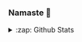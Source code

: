 
### Namaste 🙏
<details>
  <summary>:zap: Github Stats</summary>

  <img align="left" alt="pishere's Github Stats" src="https://github-readme-stats.vercel.app/api?username=pishere&show_icons=true&theme=vue" />

</details>
<!--
**pishere/pishere** is a ✨ _special_ ✨ repository because its `README.md` (this file) appears on your GitHub profile.
Here are some ideas to get you started:
- 🔭 I’m currently working on ...
12
- 🌱 I’m currently learning ...
13
- 👯 I’m looking to collaborate on ...
14
- 🤔 I’m looking for help with ...
15
- 💬 Ask me about ...
16
- 📫 How to reach me: ...
17
- 😄 Pronouns: ...
18
- ⚡ Fun fact: ...
19
-->
